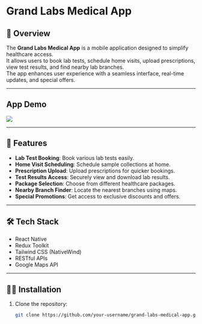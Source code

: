 # Grand Labs Medical App

## 📱 Overview
The **Grand Labs Medical App** is a mobile application designed to simplify healthcare access.  
It allows users to book lab tests, schedule home visits, upload prescriptions, view test results, and find nearby lab branches.  
The app enhances user experience with a seamless interface, real-time updates, and special offers.

---
## App Demo

![](https://drive.google.com/file/d/1xE8m545vAUHn2uageAOaXKynqjxQpL0v/view?usp=sharing)

--- 
## 🚀 Features
- **Lab Test Booking**: Book various lab tests easily.
- **Home Visit Scheduling**: Schedule sample collections at home.
- **Prescription Upload**: Upload prescriptions for quicker bookings.
- **Test Results Access**: Securely view and download lab results.
- **Package Selection**: Choose from different healthcare packages.
- **Nearby Branch Finder**: Locate the nearest branches using maps.
- **Special Promotions**: Get access to exclusive discounts and offers.

---

## 🛠️ Tech Stack
- React Native
- Redux Toolkit
- Tailwind CSS (NativeWind)
- RESTful APIs
- Google Maps API

---

## 🧑‍💻 Installation

1. Clone the repository:
   ```bash
   git clone https://github.com/your-username/grand-labs-medical-app.git
